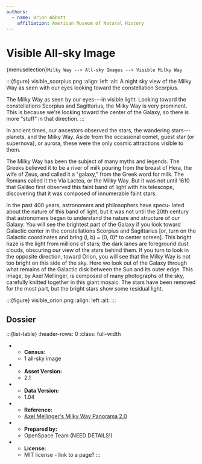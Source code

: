 ```yaml
---
authors:
  - name: Brian Abbott
    affiliation: American Museum of Natural History
---
```



# Visible All-sky Image

{menuselection}`Milky Way --> All-sky Images --> Visible Milky Way`


:::{figure} visible_scorpius.png
:align: left
:alt: A night sky view of the Milky Way as seen with our eyes looking toward the constellation Scorpius.

The Milky Way as seen by our eyes---in visible light. Looking toward the constellations Scorpius and Sagittarius, the Milky Way is very prominent. This is because we're looking toward the center of the Galaxy, so there is more "stuff" in that direction.
:::


In ancient times, our ancestors observed the stars, the wandering stars---planets, and the Milky Way. Aside from the occasional comet, guest star (or supernova), or aurora, these were the only cosmic attractions visible to them.

The Milky Way has been the subject of many myths and legends. The Greeks believed it to be a river of milk pouring from the breast of Hera, the wife of Zeus, and called it a "galaxy," from the Greek word for milk. The Romans called it the Via Lactea, or the Milky Way. But it was not until 1610 that Galileo first observed this faint band of light with his telescope, discovering that it was composed of innumerable faint stars.

In the past 400 years, astronomers and philosophers have specu- lated about the nature of this band of light, but it was not until the 20th century that astronomers began to understand the nature and structure of our Galaxy.
You will see the brightest part of the Galaxy if you look toward Galactic center in the constellations Scorpius and Sagittarius [or, turn on the Galactic coordinates and bring (l, b) = (0, 0)° to center screen]. This bright haze is the light from millions of stars; the dark lanes are foreground dust clouds, obscuring our view of the stars behind them.
If you turn to look in the opposite direction, toward Orion, you will see that the Milky Way is not too bright on this side of the sky. Here we look out of the Galaxy through what remains of the Galactic disk between the Sun and its outer edge.
This image, by Axel Mellinger, is composed of many photographs of the sky, carefully knitted together in this giant mosaic. The stars have been removed for the most part, but the bright stars show some residual light.





:::{figure} visible_orion.png
:align: left
:alt: 
:::





## Dossier
:::{list-table}
:header-rows: 0
:class: full-width

* - **Census:**
  - 1 all-sky image
* - **Asset Version:**
  - 2.1
* - **Data Version:**
  - 1.04
* - **Reference:**
  - [Axel Mellinger's Milky Way Panorama 2.0](http://milkywaysky.com)
* - **Prepared by:**
  - OpenSpace Team  (NEED DETAILS!)
* - **License:**
  - MIT license - link to a page?
:::